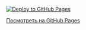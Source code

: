 ﻿[![Deploy to GitHub Pages](https://github.com/SavenkoNikita/ahj-http-helpdesk/actions/workflows/deploy.yml/badge.svg)](https://github.com/SavenkoNikita/ahj-http-helpdesk/actions)


[Посмотреть на GitHub Pages](https://savenkonikita.github.io/ahj-http-helpdesk/)
